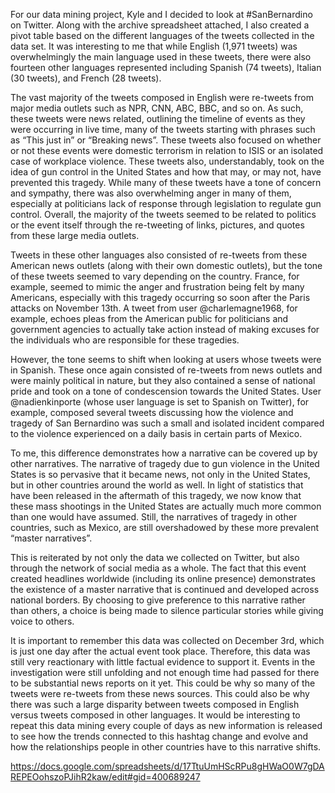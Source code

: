   For our data mining project, Kyle and I decided to look at #SanBernardino on Twitter. Along with the archive spreadsheet attached, I also created a pivot table based on the different languages of the tweets collected in the data set. It was interesting to me that while English (1,971 tweets) was overwhelmingly the main language used in these tweets, there were also fourteen other languages represented including Spanish (74 tweets), Italian (30 tweets), and French (28 tweets).
  
The vast majority of the tweets composed in English were re-tweets from major media outlets such as NPR, CNN, ABC, BBC, and so on. As such, these tweets were news related, outlining the timeline of events as they were occurring in live time, many of the tweets starting with phrases such as “This just in” or “Breaking news”. These tweets also focused on whether or not these events were domestic terrorism in relation to ISIS or an isolated case of workplace violence. These tweets also, understandably, took on the idea of gun control in the United States and how that may, or may not, have prevented this tragedy. While many of these tweets have a tone of concern and sympathy, there was also overwhelming anger in many of them, especially at politicians lack of response through legislation to regulate gun control. Overall, the majority of the tweets seemed to be related to politics or the event itself through the re-tweeting of links, pictures, and quotes from these large media outlets.
	
  Tweets in these other languages also consisted of re-tweets from these American news outlets (along with their own domestic outlets), but the tone of these tweets seemed to vary depending on the country. France, for example, seemed to mimic the anger and frustration being felt by many Americans, especially with this tragedy occurring so soon after the Paris attacks on November 13th. A tweet from user @charlemagne1968, for example, echoes pleas from the American public for politicians and government agencies to actually take action instead of making excuses for the individuals who are responsible for these tragedies.
  
  However, the tone seems to shift when looking at users whose tweets were in Spanish. These once again consisted of re-tweets from news outlets and were mainly political in nature, but they also contained a sense of national pride and took on a tone of condescension towards the United States. User @nadienkinporte (whose user language is set to Spanish on Twitter), for example, composed several tweets discussing how the violence and tragedy of San Bernardino was such a small and isolated incident compared to the violence experienced on a daily basis in certain parts of Mexico.
  
  To me, this difference demonstrates how a narrative can be covered up by other narratives. The narrative of tragedy due to gun violence in the United States is so pervasive that it became news, not only in the United States, but in other countries around the world as well. In light of statistics that have been released in the aftermath of this tragedy, we now know that these mass shootings in the United States are actually much more common than one would have assumed. Still, the narratives of tragedy in other countries, such as Mexico, are still overshadowed by these more prevalent “master narratives”. 
  
  This is reiterated by not only the data we collected on Twitter, but also through the network of social media as a whole. The fact that this event created headlines worldwide (including its online presence) demonstrates the existence of a master narrative that is continued and developed across national borders. By choosing to give preference to this narrative rather than others, a choice is being made to silence particular stories while giving voice to others.
  
  It is important to remember this data was collected on December 3rd, which is just one day after the actual event took place. Therefore, this data was still very reactionary with little factual evidence to support it. Events in the investigation were still unfolding and not enough time had passed for there to be substantial news reports on it yet. This could be why so many of the tweets were re-tweets from these news sources. This could also be why there was such a large disparity between tweets composed in English versus tweets composed in other languages. It would be interesting to repeat this data mining every couple of days as new information is released to see how the trends connected to this hashtag change and evolve and how the relationships people in other countries have to this narrative shifts.
  
 https://docs.google.com/spreadsheets/d/17TtuUmHScRPu8gHWaO0W7gDAREPEOohszoPJihR2kaw/edit#gid=400689247
